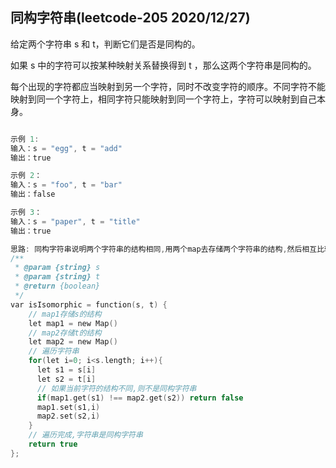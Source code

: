 ## 同构字符串(leetcode-205 2020/12/27)

给定两个字符串 s 和 t，判断它们是否是同构的。

如果 s 中的字符可以按某种映射关系替换得到 t ，那么这两个字符串是同构的。

每个出现的字符都应当映射到另一个字符，同时不改变字符的顺序。不同字符不能映射到同一个字符上，相同字符只能映射到同一个字符上，字符可以映射到自己本身。

```h

示例 1:
输入：s = "egg", t = "add"
输出：true

示例 2：
输入：s = "foo", t = "bar"
输出：false

示例 3：
输入：s = "paper", t = "title"
输出：true

```

```h
思路: 同构字符串说明两个字符串的结构相同,用两个map去存储两个字符串的结构,然后相互比较即可
/**
 * @param {string} s
 * @param {string} t
 * @return {boolean}
 */
var isIsomorphic = function(s, t) {
    // map1存储s的结构
    let map1 = new Map()
    // map2存储t的结构
    let map2 = new Map()
    // 遍历字符串
    for(let i=0; i<s.length; i++){
      let s1 = s[i]
      let s2 = t[i]
      // 如果当前字符的结构不同,则不是同构字符串
      if(map1.get(s1) !== map2.get(s2)) return false
      map1.set(s1,i)
      map2.set(s2,i)
    }
    // 遍历完成,字符串是同构字符串
    return true
};
```